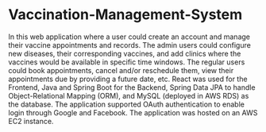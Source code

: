 # Vaccination-Management-System
In this web application where a user could create an account and manage their vaccine appointments and records. The admin users could configure new diseases, their corresponding vaccines, and add clinics where the vaccines would be available in specific time windows. The regular users could book appointments, cancel and/or reschedule them, view their appointments due by providing a future date, etc. React was used for the Frontend, Java and Spring Boot for the Backend, Spring Data JPA to handle Object-Relational Mapping (ORM), and MySQL (deployed in AWS RDS) as the database. The application supported OAuth authentication to enable login through Google and Facebook. The application was hosted on an AWS EC2 instance. 
